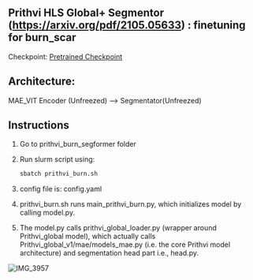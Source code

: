 
## Prithvi HLS Global+ Segmentor (https://arxiv.org/pdf/2105.05633) : finetuning for burn_scar
<!---- Provide an overview of what is being achieved in this repo ----> 
Checkpoint: [ Pretrained Checkpoint](https://www.nsstc.uah.edu/data/sujit.roy/Prithvi_checkpoints/)

## Architecture:

MAE_VIT Encoder (Unfreezed) --> Segmentator(Unfreezed) 


## Instructions
1. Go to prithvi_burn_segformer folder

2. Run slurm script using:
   ```python
   sbatch prithvi_burn.sh
   ```
3. config file is: config.yaml

4. prithvi_burn.sh runs main_prithvi_burn.py, which initializes model by calling model.py.

5. The model.py calls prithvi_global_loader.py (wrapper around Prithvi_global model), which actually calls Prithvi_global_v1/mae/models_mae.py (i.e. the core Prithvi model architecture) and segmentation head part i.e., head.py.

![IMG_3957](https://github.com/user-attachments/assets/c7a351dd-cc56-455b-a613-858667e12245)
